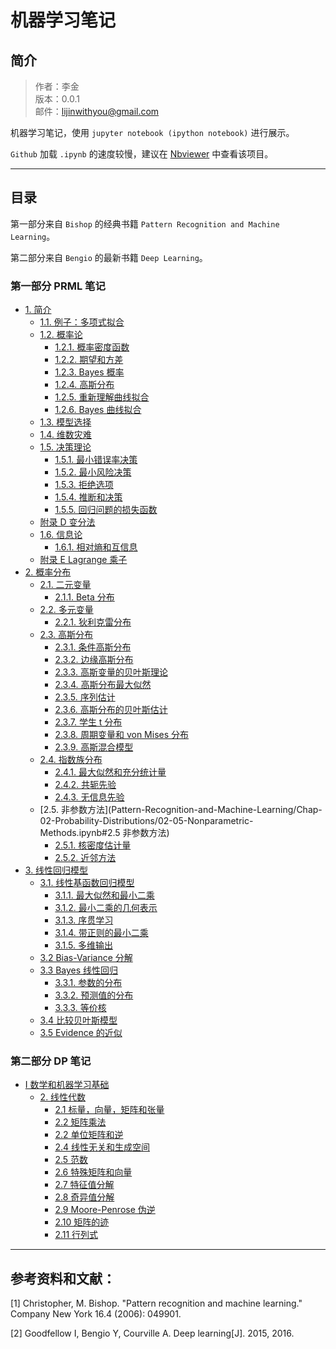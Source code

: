
# 机器学习笔记

## 简介

> 作者：李金 <br>
> 版本：0.0.1<br>
> 邮件：lijinwithyou@gmail.com

机器学习笔记，使用 `jupyter notebook (ipython notebook)` 进行展示。

`Github` 加载 `.ipynb` 的速度较慢，建议在 [Nbviewer](http://nbviewer.jupyter.org/github/lijin-THU/notes-machine-learning/blob/master/ReadMe.ipynb) 中查看该项目。

----

## 目录

第一部分来自 `Bishop` 的经典书籍 `Pattern Recognition and Machine Learning`。

第二部分来自 `Bengio` 的最新书籍 `Deep Learning`。

### 第一部分 PRML 笔记

- [1. 简介](Pattern-Recognition-and-Machine-Learning/Chap-01-Introduction)
    - [1.1. 例子：多项式拟合](Pattern-Recognition-and-Machine-Learning/Chap-01-Introduction/01-01-Example-Polynomial-Curve-Fitting.ipynb)
    - [1.2. 概率论](Pattern-Recognition-and-Machine-Learning/Chap-01-Introduction/01-02-Probability-Theory.ipynb)
        - [1.2.1. 概率密度函数](Pattern-Recognition-and-Machine-Learning/Chap-01-Introduction/01-02-Probability-Theory.ipynb#1.2.1-概率密度函数)
        - [1.2.2. 期望和方差](Pattern-Recognition-and-Machine-Learning/Chap-01-Introduction/01-02-Probability-Theory.ipynb#1.2.2-期望和方差)
        - [1.2.3. Bayes 概率](Pattern-Recognition-and-Machine-Learning/Chap-01-Introduction/01-02-Probability-Theory.ipynb#1.2.3-Bayes-概率)
        - [1.2.4. 高斯分布](Pattern-Recognition-and-Machine-Learning/Chap-01-Introduction/01-02-Probability-Theory.ipynb#1.2.4-高斯分布)
        - [1.2.5. 重新理解曲线拟合](Pattern-Recognition-and-Machine-Learning/Chap-01-Introduction/01-02-Probability-Theory.ipynb#1.2.5-重新理解曲线拟合)
        - [1.2.6. Bayes 曲线拟合](Pattern-Recognition-and-Machine-Learning/Chap-01-Introduction/01-02-Probability-Theory.ipynb#1.2.6-Bayes-曲线拟合)
    - [1.3. 模型选择](Pattern-Recognition-and-Machine-Learning/Chap-01-Introduction/01-03-Model-Selection.ipynb)
    - [1.4. 维数灾难](Pattern-Recognition-and-Machine-Learning/Chap-01-Introduction/01-04-The-Curse-of-Dimensionality.ipynb)
    - [1.5. 决策理论](Pattern-Recognition-and-Machine-Learning/Chap-01-Introduction/01-05-Decision-Theory.ipynb)
        - [1.5.1. 最小错误率决策](Pattern-Recognition-and-Machine-Learning/Chap-01-Introduction/01-05-Decision-Theory.ipynb#1.5.1-最小错误率决策)
        - [1.5.2. 最小风险决策](Pattern-Recognition-and-Machine-Learning/Chap-01-Introduction/01-05-Decision-Theory.ipynb#1.5.2-最小风险决策)
        - [1.5.3. 拒绝选项](Pattern-Recognition-and-Machine-Learning/Chap-01-Introduction/01-05-Decision-Theory.ipynb#1.5.3-拒绝选项)
        - [1.5.4. 推断和决策](Pattern-Recognition-and-Machine-Learning/Chap-01-Introduction/01-05-Decision-Theory.ipynb#1.5.4-推断和决策)
        - [1.5.5. 回归问题的损失函数](Pattern-Recognition-and-Machine-Learning/Chap-01-Introduction/01-05-Decision-Theory.ipynb#1.5.5-回归问题的损失函数)
    - [附录 D 变分法](Pattern-Recognition-and-Machine-Learning/Appendix/Appendix-D-Calculus-of-Variations.ipynb)
    - [1.6. 信息论](Pattern-Recognition-and-Machine-Learning/Chap-01-Introduction/01-06-Information-Theory.ipynb)
        - [1.6.1. 相对熵和互信息](Pattern-Recognition-and-Machine-Learning/Chap-01-Introduction/01-06-Information-Theory.ipynb#1.6.1-相对熵和互信息)
    - [附录 E Lagrange 乘子](Pattern-Recognition-and-Machine-Learning/Appendix/Appendix-E-Lagrange-Multipliers.ipynb)
- [2. 概率分布](Pattern-Recognition-and-Machine-Learning/Chap-02-Probability-Distributions)
    - [2.1. 二元变量](PRML/Chap-02-Probability-Distributions/02-01-Binary-Variables.ipynb)
        - [2.1.1. Beta 分布](Pattern-Recognition-and-Machine-Learning/Chap-02-Probability-Distributions/02-01-Binary-Variables.ipynb#2.1.1-Beta-分布)
    - [2.2. 多元变量](Pattern-Recognition-and-Machine-Learning/Chap-02-Probability-Distributions/02-02-Multinomial-Variables.ipynb)
        - [2.2.1. 狄利克雷分布](Pattern-Recognition-and-Machine-Learning/Chap-02-Probability-Distributions/02-02-Multinomial-Variables.ipynb#2.2.1-狄利克雷分布)
    - [2.3. 高斯分布](Pattern-Recognition-and-Machine-Learning/Chap-02-Probability-Distributions/02-03-The-Gaussian-Distribution.ipynb)
        - [2.3.1. 条件高斯分布](Pattern-Recognition-and-Machine-Learning/Chap-02-Probability-Distributions/02-03-The-Gaussian-Distribution.ipynb#2.3.1-条件高斯分布)
        - [2.3.2. 边缘高斯分布](Pattern-Recognition-and-Machine-Learning/Chap-02-Probability-Distributions/02-03-The-Gaussian-Distribution.ipynb#2.3.2-边缘高斯分布)
        - [2.3.3. 高斯变量的贝叶斯理论](Pattern-Recognition-and-Machine-Learning/Chap-02-Probability-Distributions/02-03-The-Gaussian-Distribution.ipynb#2.3.3-高斯变量的贝叶斯理论)
        - [2.3.4. 高斯分布最大似然](Pattern-Recognition-and-Machine-Learning/Chap-02-Probability-Distributions/02-03-The-Gaussian-Distribution.ipynb#2.3.4-高斯分布最大似然)
        - [2.3.5. 序列估计](Pattern-Recognition-and-Machine-Learning/Chap-02-Probability-Distributions/02-03-The-Gaussian-Distribution.ipynb#2.3.5-序列估计)
        - [2.3.6. 高斯分布的贝叶斯估计](Pattern-Recognition-and-Machine-Learning/Chap-02-Probability-Distributions/02-03-The-Gaussian-Distribution.ipynb#2.3.6-高斯分布的贝叶斯估计)
        - [2.3.7. 学生 t 分布](Pattern-Recognition-and-Machine-Learning/Chap-02-Probability-Distributions/02-03-The-Gaussian-Distribution.ipynb#2.3.7-学生-t-分布)
        - [2.3.8. 周期变量和 von Mises 分布](Pattern-Recognition-and-Machine-Learning/Chap-02-Probability-Distributions/02-03-The-Gaussian-Distribution.ipynb#2.3.8-周期变量和-von-Mises-分布)
        - [2.3.9. 高斯混合模型](Pattern-Recognition-and-Machine-Learning/Chap-02-Probability-Distributions/02-03-The-Gaussian-Distribution.ipynb#2.3.9-高斯混合模型)
    - [2.4. 指数族分布](Pattern-Recognition-and-Machine-Learning/Chap-02-Probability-Distributions/02-04-The-Exponential-Family.ipynb)
        - [2.4.1. 最大似然和充分统计量](Pattern-Recognition-and-Machine-Learning/Chap-02-Probability-Distributions/02-04-The-Exponential-Family.ipynb#2.4.1-最大似然和充分统计量)
        - [2.4.2. 共轭先验](Pattern-Recognition-and-Machine-Learning/Chap-02-Probability-Distributions/02-04-The-Exponential-Family.ipynb#2.4.2-共轭先验)
        - [2.4.3. 无信息先验](Pattern-Recognition-and-Machine-Learning/Chap-02-Probability-Distributions/02-04-The-Exponential-Family.ipynb#2.4.3-无信息先验)
    - [2.5. 非参数方法](Pattern-Recognition-and-Machine-Learning/Chap-02-Probability-Distributions/02-05-Nonparametric-Methods.ipynb#2.5 非参数方法)
        - [2.5.1. 核密度估计量](Pattern-Recognition-and-Machine-Learning/Chap-02-Probability-Distributions/02-05-Nonparametric-Methods.ipynb#2.5.1-核密度估计量)
        - [2.5.2. 近邻方法](Pattern-Recognition-and-Machine-Learning/Chap-02-Probability-Distributions/02-05-Nonparametric-Methods.ipynb#2.5.2-近邻方法)
- [3. 线性回归模型](Pattern-Recognition-and-Machine-Learning/Chap-03-Linear-Models-for-Regression)        
    - [3.1. 线性基函数回归模型](Pattern-Recognition-and-Machine-Learning/Chap-03-Linear-Models-for-Regression/03-01-Linear-Basis-Function-Models.ipynb)
        - [3.1.1. 最大似然和最小二乘](Pattern-Recognition-and-Machine-Learning/Chap-03-Linear-Models-for-Regression/03-01-Linear-Basis-Function-Models.ipynb#3.1.1-最大似然和最小二乘)
        - [3.1.2. 最小二乘的几何表示](Pattern-Recognition-and-Machine-Learning/Chap-03-Linear-Models-for-Regression/03-01-Linear-Basis-Function-Models.ipynb#3.1.2-最小二乘的几何表示)
        - [3.1.3. 序贯学习](Pattern-Recognition-and-Machine-Learning/Chap-03-Linear-Models-for-Regression/03-01-Linear-Basis-Function-Models.ipynb#3.1.3-序贯学习)
        - [3.1.4. 带正则的最小二乘](Pattern-Recognition-and-Machine-Learning/Chap-03-Linear-Models-for-Regression/03-01-Linear-Basis-Function-Models.ipynb#3.1.4-带正则的最小二乘)
        - [3.1.5. 多维输出](Pattern-Recognition-and-Machine-Learning/Chap-03-Linear-Models-for-Regression/03-01-Linear-Basis-Function-Models.ipynb#3.1.5-多维输出)
    - [3.2 Bias-Variance 分解](Pattern-Recognition-and-Machine-Learning/Chap-03-Linear-Models-for-Regression/03-02-The-Bias-Variance-Decomposition.ipynb)
    - [3.3 Bayes 线性回归](Pattern-Recognition-and-Machine-Learning/Chap-03-Linear-Models-for-Regression/03-03-Bayesian-Linear-Regression.ipynb)
        - [3.3.1. 参数的分布](Pattern-Recognition-and-Machine-Learning/Chap-03-Linear-Models-for-Regression/03-03-Bayesian-Linear-Regression.ipynb#3.3.1-参数的分布)
        - [3.3.2. 预测值的分布](Pattern-Recognition-and-Machine-Learning/Chap-03-Linear-Models-for-Regression/03-03-Bayesian-Linear-Regression.ipynb#3.3.2-预测值的分布)
        - [3.3.3. 等价核](Pattern-Recognition-and-Machine-Learning/Chap-03-Linear-Models-for-Regression/03-03-Bayesian-Linear-Regression.ipynb#3.3.3-等价核)
    - [3.4 比较贝叶斯模型](Pattern-Recognition-and-Machine-Learning/Chap-03-Linear-Models-for-Regression/03-04-Bayesian-Model-Comparison.ipynb)
    - [3.5 Evidence 的近似](Pattern-Recognition-and-Machine-Learning/Chap-03-Linear-Models-for-Regression/03.05-The-Evidence-Approximation.ipynb)

### 第二部分 DP 笔记

- [I 数学和机器学习基础](Deep-Learning/Part-I)
    - [2. 线性代数](Deep-Learning/Part-I/Chap-02-Linear-Algebra)
        - [2.1 标量，向量，矩阵和张量](Deep-Learning/Part-I/Chap-02-Linear-Algebra/02-01-Scalars-Vectors-Matrices-and-Tensors.ipynb)
        - [2.2 矩阵乘法](Deep-Learning/Part-I/Chap-02-Linear-Algebra/02-02-Multiplying-Matrices-and-Vectors.ipynb)
        - [2.2 单位矩阵和逆](Deep-Learning/Part-I/Chap-02-Linear-Algebra/02-03-Identity-and-Inverse-Matrices.ipynb)
        - [2.4 线性无关和生成空间](Deep-Learning/Part-I/Chap-02-Linear-Algebra/02-04-Linear-Dependence-and-Span.ipynb)
        - [2.5 范数](Deep-Learning/Part-I/Chap-02-Linear-Algebra/02-05-Norms.ipynb)
        - [2.6 特殊矩阵和向量](Deep-Learning/Part-I/Chap-02-Linear-Algebra/02-06-Special-Kinds-of-Matrices-and-Vectors.ipynb)
        - [2.7 特征值分解](Deep-Learning/Part-I/Chap-02-Linear-Algebra/02-07-Eigendecomposition.ipynb)
        - [2.8 奇异值分解](Deep-Learning/Part-I/Chap-02-Linear-Algebra/02-08-Singular-Value-Decomposition.ipynb)
        - [2.9 Moore-Penrose 伪逆](Deep-Learning/Part-I/Chap-02-Linear-Algebra/02-09-The-Moore-Penrose-Pseudoinverse.ipynb)
        - [2.10 矩阵的迹](Deep-Learning/Part-I/Chap-02-Linear-Algebra/02-10-The-Trace-Operator.ipynb)
        - [2.11 行列式](Deep-Learning/Part-I/Chap-02-Linear-Algebra/02-11-The-Determinant.ipynb)

----

## 参考资料和文献：

[1] Christopher, M. Bishop. "Pattern recognition and machine learning." Company New York 16.4 (2006): 049901.

[2] Goodfellow I, Bengio Y, Courville A. Deep learning[J]. 2015, 2016.
